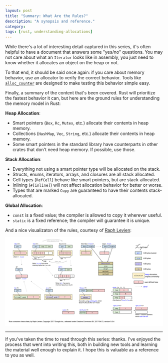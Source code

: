 ```yaml
---
layout: post
title: "Summary: What Are the Rules?"
description: "A synopsis and reference."
category: 
tags: [rust, understanding-allocations]
---
```


While there's a lot of interesting detail captured in this series, it's often helpful
to have a document that answers some "yes/no" questions. You may not care about
what an `Iterator` looks like in assembly, you just need to know whether it allocates
an object on the heap or not.

To that end, it should be said once again: if you care about memory behavior,
use an allocator to verify the correct behavior. Tools like
[`alloc_counter`](https://crates.io/crates/alloc_counter) are designed to make
testing this behavior simple easy.

Finally, a summary of the content that's been covered. Rust will prioritize
the fastest behavior it can, but here are the ground rules for understanding
the memory model in Rust:

**Heap Allocation**:
- Smart pointers (`Box`, `Rc`, `Mutex`, etc.) allocate their contents in heap memory.
- Collections (`HashMap`, `Vec`, `String`, etc.) allocate their contents in heap memory.
- Some smart pointers in the standard library have counterparts in other crates that
  don't need heap memory. If possible, use those.

**Stack Allocation**:
- Everything not using a smart pointer type will be allocated on the stack.
- Structs, enums, iterators, arrays, and closures are all stack allocated.
- Cell types (`RefCell`) behave like smart pointers, but are stack-allocated.
- Inlining (`#[inline]`) will not affect allocation behavior for better or worse.
- Types that are marked `Copy` are guaranteed to have their contents stack-allocated.

**Global Allocation**:
- `const` is a fixed value; the compiler is allowed to copy it wherever useful.
- `static` is a fixed reference; the compiler will guarantee it is unique.

And a nice visualizaton of the rules, courtesy of
[Raph Levien](https://docs.google.com/presentation/d/1q-c7UAyrUlM-eZyTo1pd8SZ0qwA_wYxmPZVOQkoDmH4/edit?usp=sharing):

![Container Sizes in Rust](/assets/images/2019-02-04-container-size.svg)

---

If you've taken the time to read through this series: thanks. I've enjoyed the
process that went into writing this, both in building new tools and learning
the material well enough to explain it. I hope this is valuable as a reference
to you as well.
